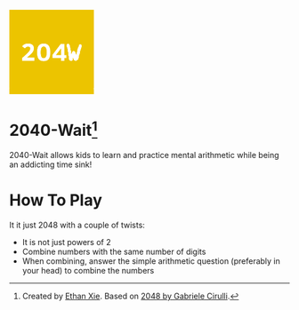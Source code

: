 ![204W](204W.png)
# 2040-Wait[^1]
2040-Wait allows kids to learn and practice mental arithmetic while being an addicting time sink!
# How To Play
It it just 2048 with a couple of twists:
* It is not just powers of 2
* Combine numbers with the same number of digits
* When combining, answer the simple arithmetic question (preferably in your head) to combine the numbers
[^1]: Created by <a href="https://github.com/Anonymouseyy" target="_blank">Ethan Xie</a>. Based on <a href="https://github.com/gabrielecirulli/2048" target="_blank">2048 by Gabriele Cirulli</a>.
